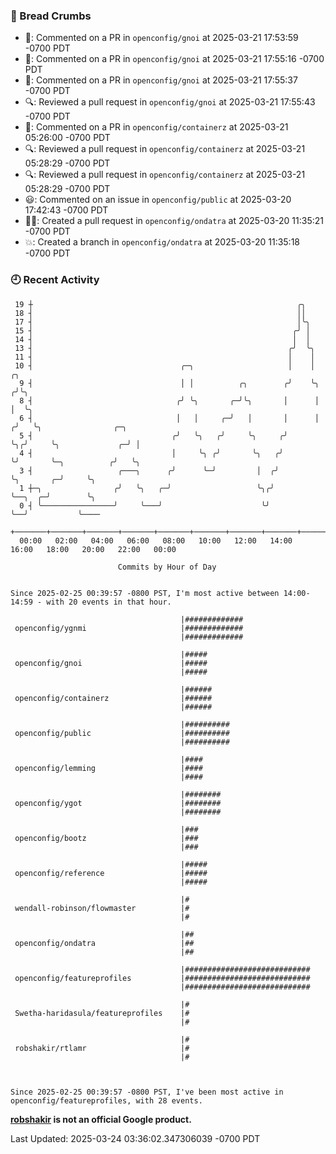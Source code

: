 ### 🍞 Bread Crumbs

 * 💬: Commented on a PR in  `openconfig/gnoi` at 2025-03-21 17:53:59 -0700 PDT
 * 💬: Commented on a PR in  `openconfig/gnoi` at 2025-03-21 17:55:16 -0700 PDT
 * 💬: Commented on a PR in  `openconfig/gnoi` at 2025-03-21 17:55:37 -0700 PDT
 * 🔍: Reviewed a pull request in  `openconfig/gnoi` at 2025-03-21 17:55:43 -0700 PDT
 * 💬: Commented on a PR in  `openconfig/containerz` at 2025-03-21 05:26:00 -0700 PDT
 * 🔍: Reviewed a pull request in  `openconfig/containerz` at 2025-03-21 05:28:29 -0700 PDT
 * 🔍: Reviewed a pull request in  `openconfig/containerz` at 2025-03-21 05:28:29 -0700 PDT
 * 😃: Commented on an issue in `openconfig/public` at 2025-03-20 17:42:43 -0700 PDT
 * ✍🏼: Created a pull request in `openconfig/ondatra` at 2025-03-20 11:35:21 -0700 PDT
 * 💥: Created a branch in `openconfig/ondatra` at 2025-03-20 11:35:18 -0700 PDT

### 🕘 Recent Activity
```
 19 ┼                                                           ╭╮
 18 ┤                                                           ││
 17 ┤                                                           │╰╮
 15 ┤                                                          ╭╯ │
 14 ┤                                                          │  │
 13 ┤                                                         ╭╯  ╰╮
 11 ┤                                                         │    │
 10 ┤                                 ╭─╮                     │    │     ╭╮
  9 ┤                                 │ │          ╭╮        ╭╯    ╰╮   ╭╯╰╮
  8 ┤                                ╭╯ ╰╮       ╭─╯╰╮       │      │   │  ╰╮
  6 ┤                                │   │     ╭─╯   │       │      │  ╭╯   ╰╮                ╭─╮
  5 ┤                               ╭╯   ╰╮   ╭╯     ╰╮     ╭╯      ╰╮╭╯     ╰╮             ╭─╯ │
  4 ┤                               │     ╰╮ ╭╯       ╰╮   ╭╯        ╰╯       ╰─╮          ╭╯   ╰╮
  3 ┤                   ╭───╮      ╭╯      ╰─╯         │  ╭╯                    ╰╮       ╭─╯     ╰╮
  1 ┼─╮                ╭╯   ╰╮   ╭─╯                   ╰╮╭╯                      ╰──╮  ╭─╯        ╰╮
  0 ┤ ╰────────────────╯     ╰───╯                      ╰╯                          ╰──╯           ╰────
    +───────+───────+───────+───────+───────+───────+───────+───────+───────+───────+───────+───────+────
  00:00   02:00   04:00   06:00   08:00   10:00   12:00   14:00   16:00   18:00   20:00   22:00   00:00   

						Commits by Hour of Day


Since 2025-02-25 00:39:57 -0800 PST, I'm most active between 14:00-14:59 - with 20 events in that hour.

```



```
                                      |#############
 openconfig/ygnmi                     |#############
                                      |#############

                                      |#####
 openconfig/gnoi                      |#####
                                      |#####

                                      |######
 openconfig/containerz                |######
                                      |######

                                      |##########
 openconfig/public                    |##########
                                      |##########

                                      |####
 openconfig/lemming                   |####
                                      |####

                                      |########
 openconfig/ygot                      |########
                                      |########

                                      |###
 openconfig/bootz                     |###
                                      |###

                                      |#####
 openconfig/reference                 |#####
                                      |#####

                                      |#
 wendall-robinson/flowmaster          |#
                                      |#

                                      |##
 openconfig/ondatra                   |##
                                      |##

                                      |############################
 openconfig/featureprofiles           |############################
                                      |############################

                                      |#
 Swetha-haridasula/featureprofiles    |#
                                      |#

                                      |#
 robshakir/rtlamr                     |#
                                      |#



Since 2025-02-25 00:39:57 -0800 PST, I've been most active in openconfig/featureprofiles, with 28 events.

```
**[robshakir](mailto:robjs@google.com) is not an official Google product.**  


Last Updated: 2025-03-24 03:36:02.347306039 -0700 PDT
